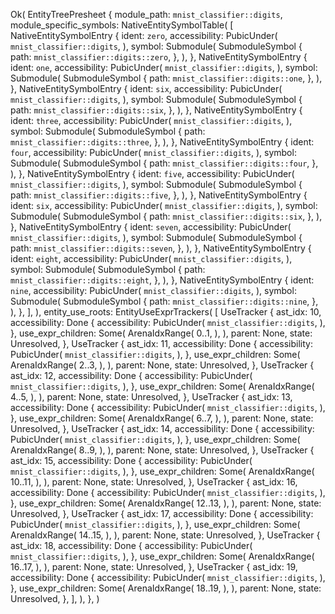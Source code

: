 Ok(
    EntityTreePresheet {
        module_path: `mnist_classifier::digits`,
        module_specific_symbols: NativeEntitySymbolTable(
            [
                NativeEntitySymbolEntry {
                    ident: `zero`,
                    accessibility: PubicUnder(
                        `mnist_classifier::digits`,
                    ),
                    symbol: Submodule(
                        SubmoduleSymbol {
                            path: `mnist_classifier::digits::zero`,
                        },
                    ),
                },
                NativeEntitySymbolEntry {
                    ident: `one`,
                    accessibility: PubicUnder(
                        `mnist_classifier::digits`,
                    ),
                    symbol: Submodule(
                        SubmoduleSymbol {
                            path: `mnist_classifier::digits::one`,
                        },
                    ),
                },
                NativeEntitySymbolEntry {
                    ident: `six`,
                    accessibility: PubicUnder(
                        `mnist_classifier::digits`,
                    ),
                    symbol: Submodule(
                        SubmoduleSymbol {
                            path: `mnist_classifier::digits::six`,
                        },
                    ),
                },
                NativeEntitySymbolEntry {
                    ident: `three`,
                    accessibility: PubicUnder(
                        `mnist_classifier::digits`,
                    ),
                    symbol: Submodule(
                        SubmoduleSymbol {
                            path: `mnist_classifier::digits::three`,
                        },
                    ),
                },
                NativeEntitySymbolEntry {
                    ident: `four`,
                    accessibility: PubicUnder(
                        `mnist_classifier::digits`,
                    ),
                    symbol: Submodule(
                        SubmoduleSymbol {
                            path: `mnist_classifier::digits::four`,
                        },
                    ),
                },
                NativeEntitySymbolEntry {
                    ident: `five`,
                    accessibility: PubicUnder(
                        `mnist_classifier::digits`,
                    ),
                    symbol: Submodule(
                        SubmoduleSymbol {
                            path: `mnist_classifier::digits::five`,
                        },
                    ),
                },
                NativeEntitySymbolEntry {
                    ident: `six`,
                    accessibility: PubicUnder(
                        `mnist_classifier::digits`,
                    ),
                    symbol: Submodule(
                        SubmoduleSymbol {
                            path: `mnist_classifier::digits::six`,
                        },
                    ),
                },
                NativeEntitySymbolEntry {
                    ident: `seven`,
                    accessibility: PubicUnder(
                        `mnist_classifier::digits`,
                    ),
                    symbol: Submodule(
                        SubmoduleSymbol {
                            path: `mnist_classifier::digits::seven`,
                        },
                    ),
                },
                NativeEntitySymbolEntry {
                    ident: `eight`,
                    accessibility: PubicUnder(
                        `mnist_classifier::digits`,
                    ),
                    symbol: Submodule(
                        SubmoduleSymbol {
                            path: `mnist_classifier::digits::eight`,
                        },
                    ),
                },
                NativeEntitySymbolEntry {
                    ident: `nine`,
                    accessibility: PubicUnder(
                        `mnist_classifier::digits`,
                    ),
                    symbol: Submodule(
                        SubmoduleSymbol {
                            path: `mnist_classifier::digits::nine`,
                        },
                    ),
                },
            ],
        ),
        entity_use_roots: EntityUseExprTrackers(
            [
                UseTracker {
                    ast_idx: 10,
                    accessibility: Done {
                        accessibility: PubicUnder(
                            `mnist_classifier::digits`,
                        ),
                    },
                    use_expr_children: Some(
                        ArenaIdxRange(
                            0..1,
                        ),
                    ),
                    parent: None,
                    state: Unresolved,
                },
                UseTracker {
                    ast_idx: 11,
                    accessibility: Done {
                        accessibility: PubicUnder(
                            `mnist_classifier::digits`,
                        ),
                    },
                    use_expr_children: Some(
                        ArenaIdxRange(
                            2..3,
                        ),
                    ),
                    parent: None,
                    state: Unresolved,
                },
                UseTracker {
                    ast_idx: 12,
                    accessibility: Done {
                        accessibility: PubicUnder(
                            `mnist_classifier::digits`,
                        ),
                    },
                    use_expr_children: Some(
                        ArenaIdxRange(
                            4..5,
                        ),
                    ),
                    parent: None,
                    state: Unresolved,
                },
                UseTracker {
                    ast_idx: 13,
                    accessibility: Done {
                        accessibility: PubicUnder(
                            `mnist_classifier::digits`,
                        ),
                    },
                    use_expr_children: Some(
                        ArenaIdxRange(
                            6..7,
                        ),
                    ),
                    parent: None,
                    state: Unresolved,
                },
                UseTracker {
                    ast_idx: 14,
                    accessibility: Done {
                        accessibility: PubicUnder(
                            `mnist_classifier::digits`,
                        ),
                    },
                    use_expr_children: Some(
                        ArenaIdxRange(
                            8..9,
                        ),
                    ),
                    parent: None,
                    state: Unresolved,
                },
                UseTracker {
                    ast_idx: 15,
                    accessibility: Done {
                        accessibility: PubicUnder(
                            `mnist_classifier::digits`,
                        ),
                    },
                    use_expr_children: Some(
                        ArenaIdxRange(
                            10..11,
                        ),
                    ),
                    parent: None,
                    state: Unresolved,
                },
                UseTracker {
                    ast_idx: 16,
                    accessibility: Done {
                        accessibility: PubicUnder(
                            `mnist_classifier::digits`,
                        ),
                    },
                    use_expr_children: Some(
                        ArenaIdxRange(
                            12..13,
                        ),
                    ),
                    parent: None,
                    state: Unresolved,
                },
                UseTracker {
                    ast_idx: 17,
                    accessibility: Done {
                        accessibility: PubicUnder(
                            `mnist_classifier::digits`,
                        ),
                    },
                    use_expr_children: Some(
                        ArenaIdxRange(
                            14..15,
                        ),
                    ),
                    parent: None,
                    state: Unresolved,
                },
                UseTracker {
                    ast_idx: 18,
                    accessibility: Done {
                        accessibility: PubicUnder(
                            `mnist_classifier::digits`,
                        ),
                    },
                    use_expr_children: Some(
                        ArenaIdxRange(
                            16..17,
                        ),
                    ),
                    parent: None,
                    state: Unresolved,
                },
                UseTracker {
                    ast_idx: 19,
                    accessibility: Done {
                        accessibility: PubicUnder(
                            `mnist_classifier::digits`,
                        ),
                    },
                    use_expr_children: Some(
                        ArenaIdxRange(
                            18..19,
                        ),
                    ),
                    parent: None,
                    state: Unresolved,
                },
            ],
        ),
    },
)